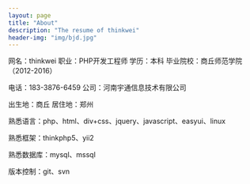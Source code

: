 ```yaml
---
layout: page
title: "About"
description: "The resume of thinkwei"
header-img: "img/bjd.jpg"
---
```

<tr>
<td>网名：thinkwei</td>             <td/>职业：PHP开发工程师</td>
</tr>
学历：本科                 毕业院校：商丘师范学院（2012-2016）

电话：183-3876-6459        公司：河南宇通信息技术有限公司

出生地：商丘               居住地：郑州

熟悉语言：php、html、div+css、jquery、javascript、easyui、linux

熟悉框架：thinkphp5、yii2

熟悉数据库：mysql、mssql

版本控制：git、svn







